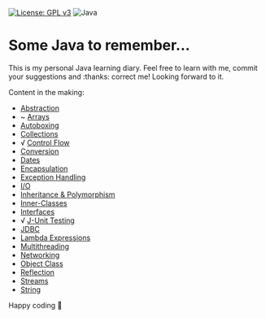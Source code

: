 [![License: GPL v3](https://img.shields.io/badge/License-GPL%20v3-blue.svg)](http://www.gnu.org/licenses/gpl-3.0)
![Java](https://img.shields.io/badge/-Java-blue?logo=java&style=flat)
# Some Java to remember...
This is my personal Java learning diary. Feel free to learn with me, commit your suggestions and :thanks: correct me! Looking forward to it.

Content in the making:
- [Abstraction](/Notes/Abstraction.md)
- ~ [Arrays](/Notes/Arrays.md)
- [Autoboxing](/Notes/Autoboxing.md)
- [Collections](/Notes/Collections.md)
- √ [Control Flow](/Notes/Control-Flow.md)
- [Conversion](/Notes/Conversion.md)
- [Dates](/Notes/Dates.md)
- [Encapsulation](/Notes/Encapsulation.md)
- [Exception Handling](/Notes/Exception-Handling.md)
- [I/O](/Notes/I-O.md)
- [Inheritance & Polymorphism](/Notes/Inheritance-Polymorphism.md)
- [Inner-Classes](/Notes/Inner-Classes.md)
- [Interfaces](/Notes/Interfaces.md)
- √ [J-Unit Testing](/Notes/J-Unit-Testing.md)
- [JDBC](/Notes/JDBC.md)
- [Lambda Expressions](/Notes/Lambda-Expressions.md)
- [Multithreading](/Notes/Multithreading.md)
- [Networking](/Notes/Networking.md)
- [Object Class](/Notes/Object-Class.md)
- [Reflection](/Notes/Reflection.md)
- [Streams](/Notes/Streams.md)
- [String](/Notes/String.md)

Happy coding 🚀